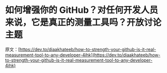 # 如何增强你的 GitHub？对任何开发人员来说，它是真正的测量工具吗？开放讨论主题

原文：[https://dev.to/diaakhateeb/how-to-strength-your-github-is-it-real-measurement-tool-to-any-developer-4ihk](https://dev.to/diaakhateeb/how-to-strength-your-github-is-it-real-measurement-tool-to-any-developer-4ihk)